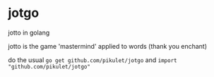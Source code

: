 # jotgo
jotto in golang

jotto is the game 'mastermind' applied to words (thank you enchant)

do the usual `go get github.com/pikulet/jotgo` and `import "github.com/pikulet/jotgo"`
